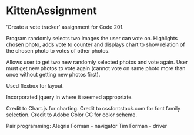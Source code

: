 # KittenAssignment

'Create a vote tracker' assignment for Code 201.

Program randomly selects two images the user can vote on.
Highlights chosen photo, adds vote to counter and displays
chart to show relation of the chosen photo to votes of other photos.

Allows user to get two new randomly selected photos and vote again.
User must get new photos to vote again (cannot vote on same photo more than once
without getting new photos first).

Used flexbox for layout.

Incorporated jquery in where it seemed appropriate.

Credit to Chart.js for charting.
Credit to cssfontstack.com for font family selection.
Credit to Adobe Color CC for color scheme.

Pair programming:
Alegria Forman - navigator
Tim Forman - driver
